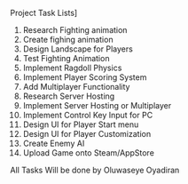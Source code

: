 Project Task Lists]

1. Research Fighting animation
2. Create fighing animation
3. Design Landscape for Players
4. Test Fighting Animation
5. Implement Ragdoll Physics
6. Implement Player Scoring System
7. Add Multiplayer Functionality
8. Research Server Hosting
9. Implement Server Hosting or Multiplayer
10. Implement Control Key Input for PC
11. Design UI for Player Start menu
12. Design UI for Player Customization
13. Create Enemy AI
14. Upload Game onto Steam/AppStore

All Tasks Will be done by Oluwaseye Oyadiran
